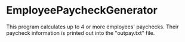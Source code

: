 # EmployeePaycheckGenerator
This program calculates up to 4 or more employees' paychecks. Their paycheck information is printed out into the "outpay.txt" file.
